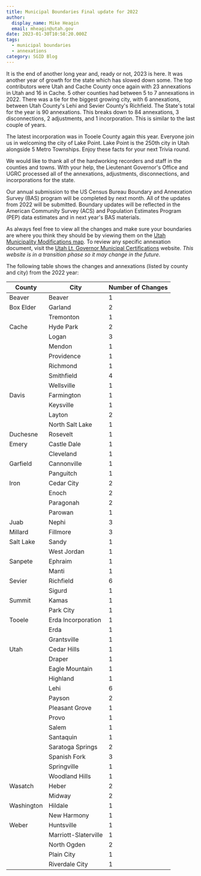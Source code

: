 ```yaml
---
title: Municipal Boundaries Final update for 2022
author:
  display_name: Mike Heagin
  email: mheagin@utah.gov
date: 2023-01-30T10:58:20.000Z
tags:
  - municipal boundaries
  - annexations
category: SGID Blog
---
```


It is the end of another long year and, ready or not, 2023 is here. It was another year of growth for the state which has slowed down some. The top contributors were Utah and Cache County once again with 23 annexations in Utah and 16 in Cache. 5 other counties had between 5 to 7 annexations in 2022. There was a tie for the biggest growing city, with 6 annexations, between Utah County's Lehi and Sevier County's Richfield. The State's total for the year is 90 annexations. This breaks down to 84 annexations, 3 disconnections, 2 adjustments, and 1 incorporation. This is similar to the last couple of years.

The latest incorporation was in Tooele County again this year. Everyone join us in welcoming the city of Lake Point. Lake Point is the 250th city in Utah alongside 5 Metro Townships. Enjoy these facts for your next Trivia round.

We would like to thank all of the hardworking recorders and staff in the counties and towns. With your help, the Lieutenant Governor's Office and UGRC processed all of the annexations, adjustments, disconnections, and incorporations for the state.

Our annual submission to the US Census Bureau Boundary and Annexation Survey (BAS) program will be completed by next month. All of the updates from 2022 will be submitted. Boundary updates will be reflected in the American Community Survey (ACS) and Population Estimates Program (PEP) data estimates and in next year's BAS materials.

As always feel free to view all the changes and make sure your boundaries are where you think they should be by viewing them on the [Utah Municipality Modifications map](https://www.arcgis.com/home/webmap/viewer.html?webmap=c5ab7e0fcd514f1a9db6b8dad55bba63). To review any specific annexation document, visit the [Utah Lt. Governor Municipal Certifications](https://demosite.utah.gov/gov-entity/boundary-certifications-by-year/) website. _This website is in a transition phase so it may change in the future_.

The following table shows the changes and annexations (listed by county and city) from the 2022 year:

| County     | City                 | Number of Changes |
| ---------- | -------------------- | ----------------- |
| Beaver     | Beaver               | 1                 |
| Box Elder  | Garland              | 2                 |
|            | Tremonton            | 1                 |
| Cache      | Hyde Park            | 2                 |
|            | Logan                | 3                 |
|            | Mendon               | 1                 |
|            | Providence           | 1                 |
|            | Richmond             | 1                 |
|            | Smithfield           | 4                 |
|            | Wellsville           | 1                 |
| Davis      | Farmington           | 1                 |
|            | Keysville            | 1                 |
|            | Layton               | 2                 |
|            | North Salt Lake      | 1                 |
| Duchesne   | Rosevelt             | 1                 |
| Emery      | Castle Dale          | 1                 |
|            | Cleveland            | 1                 |
| Garfield   | Cannonville          | 1                 |
|            | Panguitch            | 1                 |
| Iron       | Cedar City           | 2                 |
|            | Enoch                | 2                 |
|            | Paragonah            | 2                 |
|            | Parowan              | 1                 |
| Juab       | Nephi                | 3                 |
| Millard    | Fillmore             | 3                 |
| Salt Lake  | Sandy                | 1                 |
|            | West Jordan          | 1                 |
| Sanpete    | Ephraim              | 1                 |
|            | Manti                | 1                 |
| Sevier     | Richfield            | 6                 |
|            | Sigurd               | 1                 |
| Summit     | Kamas                | 1                 |
|            | Park City            | 1                 |
| Tooele     | Erda Incorporation   | 1                 |
|            | Erda                 | 1                 |
|            | Grantsville          | 1                 |
| Utah       | Cedar Hills          | 1                 |
|            | Draper               | 1                 |
|            | Eagle Mountain       | 1                 |
|            | Highland             | 1                 |
|            | Lehi                 | 6                 |
|            | Payson               | 2                 |
|            | Pleasant Grove       | 1                 |
|            | Provo                | 1                 |
|            | Salem                | 1                 |
|            | Santaquin            | 1                 |
|            | Saratoga Springs     | 2                 |
|            | Spanish Fork         | 3                 |
|            | Springville          | 1                 |
|            | Woodland Hills       | 1                 |
| Wasatch    | Heber                | 2                 |
|            | Midway               | 2                 |
| Washington | Hildale              | 1                 |
|            | New Harmony          | 1                 |
| Weber      | Huntsville           | 1                 |
|            | Marriott-Slaterville | 1                 |
|            | North Ogden          | 2                 |
|            | Plain City           | 1                 |
|            | Riverdale City       | 1                 |
